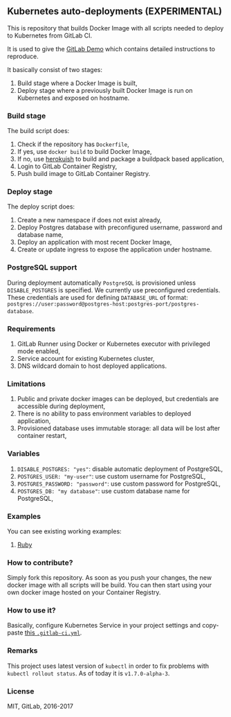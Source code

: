 ## Kubernetes auto-deployments (EXPERIMENTAL)

This is repository that builds Docker Image with all scripts needed to
deploy to Kubernetes from GitLab CI.

It is used to give the [GitLab Demo](https://about.gitlab.com/handbook/sales/demo/) which contains detailed instructions to reproduce.

It basically consist of two stages:
1. Build stage where a Docker Image is built,
2. Deploy stage where a previously built Docker Image is run on Kubernetes and
   exposed on hostname.

### Build stage

The build script does:
1. Check if the repository has `Dockerfile`,
2. If yes, use `docker build` to build Docker Image,
3. If no, use [herokuish](https://github.com/gliderlabs/herokuish) to build
   and package a buildpack based application,
4. Login to GitLab Container Registry,
5. Push build image to GitLab Container Registry.

### Deploy stage

The deploy script does:
1. Create a new namespace if does not exist already,
1. Deploy Postgres database with preconfigured username, password and database name,
1. Deploy an application with most recent Docker Image,
1. Create or update ingress to expose the application under hostname.

### PostgreSQL support

During deployment automatically `PostgreSQL` is provisioned unless `DISABLE_POSTGRES` is specified.
We currently use preconfigured credentials. These credentials are used for defining `DATABASE_URL`
of format: `postgres://user:password@postgres-host:postgres-port/postgres-database`.

### Requirements

1. GitLab Runner using Docker or Kubernetes executor with privileged mode enabled,
2. Service account for existing Kubernetes cluster,
3. DNS wildcard domain to host deployed applications.

### Limitations

1. Public and private docker images can be deployed, but credentials are accessible during deployment,
1. There is no ability to pass environment variables to deployed application,
1. Provisioned database uses immutable storage: all data will be lost after container restart,

### Variables

1. `DISABLE_POSTGRES: "yes"`: disable automatic deployment of PostgreSQL,
1. `POSTGRES_USER: "my-user"`: use custom username for PostgreSQL,
1. `POSTGRES_PASSWORD: "password"`: use custom password for PostgreSQL,
1. `POSTGRES_DB: "my database"`: use custom database name for PostgreSQL,

### Examples

You can see existing working examples:
1. [Ruby](https://gitlab.com/gitlab-examples/ruby-openshift-example/)

### How to contribute?

Simply fork this repository. As soon as you push your changes,
the new docker image with all scripts will be build.
You can then start using your own docker image hosted on your Container Registry.

### How to use it?

Basically, configure Kubernetes Service in your project settings and
copy-paste [this `.gitlab-ci.yml`](https://gitlab.com/gitlab-org/gitlab-ci-yml/blob/master/autodeploy/Kubernetes.gitlab-ci.yml).

### Remarks

This project uses latest version of `kubectl` in order to fix problems with `kubectl rollout status`.
As of today it is `v1.7.0-alpha-3`.

### License

MIT, GitLab, 2016-2017

